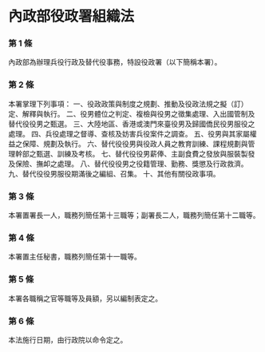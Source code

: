 # 內政部役政署組織法

### 第 1 條

內政部為辦理兵役行政及替代役事務，特設役政署（以下簡稱本署）。

### 第 2 條

本署掌理下列事項：
一、役政政策與制度之規劃、推動及役政法規之擬（訂）定、解釋與執行。
二、役男體位之判定、複檢與役男之徵集處理、入出國管制及替代役役男之甄選。
三、大陸地區、香港或澳門來臺役男及歸國僑民役男服役之處理。
四、兵役處理之督導、查核及妨害兵役案件之調查。
五、役男與其家屬權益之保障、規劃及執行。
六、替代役役男與役政人員之教育訓練、課程規劃與管理幹部之甄選、訓練及考核。
七、替代役役男薪俸、主副食費之發放與服裝製發及保險、撫卹之處理。
八、替代役役男之役籍管理、勤務、獎懲及行政救濟。
九、替代役役男服役期滿後之編組、召集。
十、其他有關役政事項。

### 第 3 條

本署置署長一人，職務列簡任第十三職等；副署長二人，職務列簡任第十二職等。

### 第 4 條

本署置主任秘書，職務列簡任第十一職等。

### 第 5 條

本署各職稱之官等職等及員額，另以編制表定之。

### 第 6 條

本法施行日期，由行政院以命令定之。
